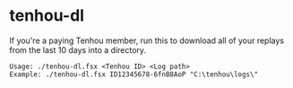 # tenhou-dl

If you're a paying Tenhou member, run this to download all of your replays from the last 10 days into a directory.

```
Usage: ./tenhou-dl.fsx <Tenhou ID> <Log path>
Example: ./tenhou-dl.fsx ID12345678-6fnB8AoP "C:\tenhou\logs\"
```
